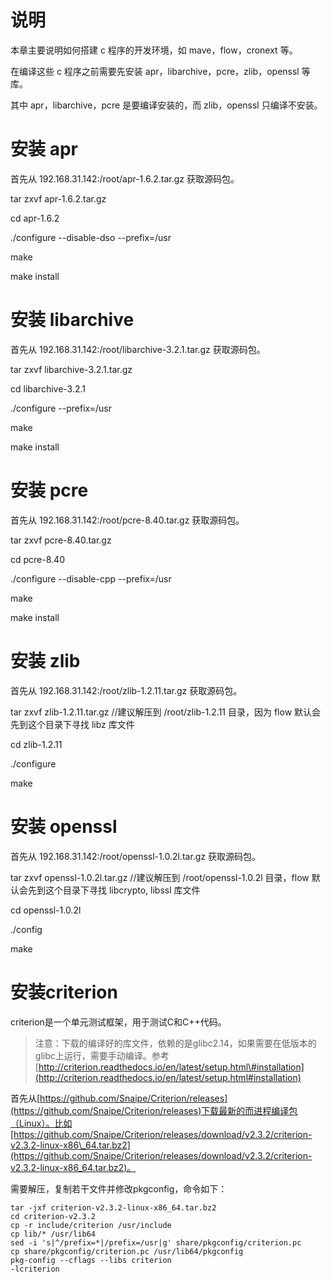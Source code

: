 # 说明

本章主要说明如何搭建 c 程序的开发环境，如 mave，flow，cronext 等。

在编译这些 c 程序之前需要先安装 apr，libarchive，pcre，zlib，openssl 等库。

其中 apr，libarchive，pcre 是要编译安装的，而 zlib，openssl 只编译不安装。

# 安装 apr

首先从 192.168.31.142:/root/apr-1.6.2.tar.gz 获取源码包。

tar zxvf apr-1.6.2.tar.gz

cd  apr-1.6.2

./configure --disable-dso --prefix=/usr

make

make install

# 安装 libarchive

首先从 192.168.31.142:/root/libarchive-3.2.1.tar.gz 获取源码包。

tar zxvf libarchive-3.2.1.tar.gz

cd  libarchive-3.2.1

./configure --prefix=/usr

make

make install

# 安装 pcre

首先从 192.168.31.142:/root/pcre-8.40.tar.gz 获取源码包。

tar zxvf pcre-8.40.tar.gz

cd  pcre-8.40

./configure --disable-cpp --prefix=/usr

make

make install

# 安装 zlib

首先从 192.168.31.142:/root/zlib-1.2.11.tar.gz 获取源码包。

tar zxvf zlib-1.2.11.tar.gz     //建议解压到 /root/zlib-1.2.11 目录，因为 flow 默认会先到这个目录下寻找 libz 库文件

cd  zlib-1.2.11

./configure

make

# 安装 openssl

首先从 192.168.31.142:/root/openssl-1.0.2l.tar.gz 获取源码包。

tar zxvf openssl-1.0.2l.tar.gz    //建议解压到 /root/openssl-1.0.2l 目录，flow 默认会先到这个目录下寻找 libcrypto, libssl 库文件

cd  openssl-1.0.2l

./config

make

# 安装criterion

criterion是一个单元测试框架，用于测试C和C++代码。

> 注意：下载的编译好的库文件，依赖的是glibc2.14，如果需要在低版本的glibc上运行，需要手动编译。参考[http://criterion.readthedocs.io/en/latest/setup.html\#installation](http://criterion.readthedocs.io/en/latest/setup.html#installation)

首先从[https://github.com/Snaipe/Criterion/releases](https://github.com/Snaipe/Criterion/releases)下载最新的而进程编译包（Linux）。比如[https://github.com/Snaipe/Criterion/releases/download/v2.3.2/criterion-v2.3.2-linux-x86\_64.tar.bz2](https://github.com/Snaipe/Criterion/releases/download/v2.3.2/criterion-v2.3.2-linux-x86_64.tar.bz2)。

需要解压，复制若干文件并修改pkgconfig，命令如下：

```
tar -jxf criterion-v2.3.2-linux-x86_64.tar.bz2
cd criterion-v2.3.2
cp -r include/criterion /usr/include
cp lib/* /usr/lib64
sed -i 's|^/prefix=*|/prefix=/usr|g' share/pkgconfig/criterion.pc
cp share/pkgconfig/criterion.pc /usr/lib64/pkgconfig
pkg-config --cflags --libs criterion
-lcriterion
```



